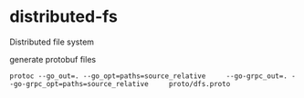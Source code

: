 # distributed-fs
Distributed file system


generate protobuf files

`protoc --go_out=. --go_opt=paths=source_relative     --go-grpc_out=. --go-grpc_opt=paths=source_relative     proto/dfs.proto`